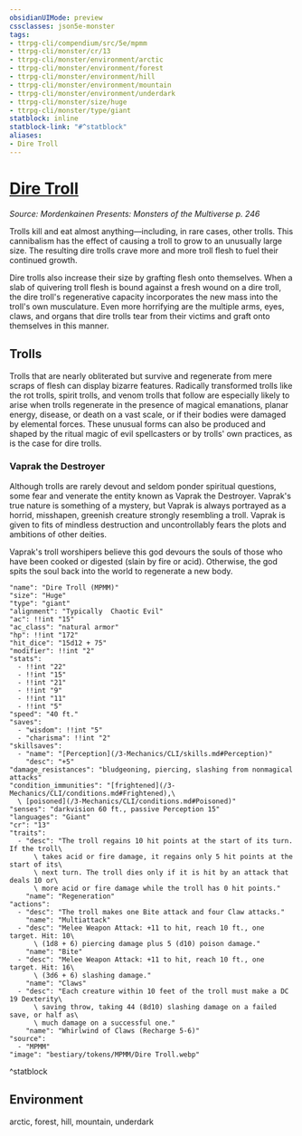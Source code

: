 ```yaml
---
obsidianUIMode: preview
cssclasses: json5e-monster
tags:
- ttrpg-cli/compendium/src/5e/mpmm
- ttrpg-cli/monster/cr/13
- ttrpg-cli/monster/environment/arctic
- ttrpg-cli/monster/environment/forest
- ttrpg-cli/monster/environment/hill
- ttrpg-cli/monster/environment/mountain
- ttrpg-cli/monster/environment/underdark
- ttrpg-cli/monster/size/huge
- ttrpg-cli/monster/type/giant
statblock: inline
statblock-link: "#^statblock"
aliases:
- Dire Troll
---
```

# [Dire Troll](3-Mechanics\CLI\bestiary\giant/dire-troll-mpmm.md)
*Source: Mordenkainen Presents: Monsters of the Multiverse p. 246*  

Trolls kill and eat almost anything—including, in rare cases, other trolls. This cannibalism has the effect of causing a troll to grow to an unusually large size. The resulting dire trolls crave more and more troll flesh to fuel their continued growth.

Dire trolls also increase their size by grafting flesh onto themselves. When a slab of quivering troll flesh is bound against a fresh wound on a dire troll, the dire troll's regenerative capacity incorporates the new mass into the troll's own musculature. Even more horrifying are the multiple arms, eyes, claws, and organs that dire trolls tear from their victims and graft onto themselves in this manner.

## Trolls

Trolls that are nearly obliterated but survive and regenerate from mere scraps of flesh can display bizarre features. Radically transformed trolls like the rot trolls, spirit trolls, and venom trolls that follow are especially likely to arise when trolls regenerate in the presence of magical emanations, planar energy, disease, or death on a vast scale, or if their bodies were damaged by elemental forces. These unusual forms can also be produced and shaped by the ritual magic of evil spellcasters or by trolls' own practices, as is the case for dire trolls.

### Vaprak the Destroyer

Although trolls are rarely devout and seldom ponder spiritual questions, some fear and venerate the entity known as Vaprak the Destroyer. Vaprak's true nature is something of a mystery, but Vaprak is always portrayed as a horrid, misshapen, greenish creature strongly resembling a troll. Vaprak is given to fits of mindless destruction and uncontrollably fears the plots and ambitions of other deities.

Vaprak's troll worshipers believe this god devours the souls of those who have been cooked or digested (slain by fire or acid). Otherwise, the god spits the soul back into the world to regenerate a new body.

```statblock
"name": "Dire Troll (MPMM)"
"size": "Huge"
"type": "giant"
"alignment": "Typically  Chaotic Evil"
"ac": !!int "15"
"ac_class": "natural armor"
"hp": !!int "172"
"hit_dice": "15d12 + 75"
"modifier": !!int "2"
"stats":
  - !!int "22"
  - !!int "15"
  - !!int "21"
  - !!int "9"
  - !!int "11"
  - !!int "5"
"speed": "40 ft."
"saves":
  - "wisdom": !!int "5"
  - "charisma": !!int "2"
"skillsaves":
  - "name": "[Perception](/3-Mechanics/CLI/skills.md#Perception)"
    "desc": "+5"
"damage_resistances": "bludgeoning, piercing, slashing from nonmagical attacks"
"condition_immunities": "[frightened](/3-Mechanics/CLI/conditions.md#Frightened),\
  \ [poisoned](/3-Mechanics/CLI/conditions.md#Poisoned)"
"senses": "darkvision 60 ft., passive Perception 15"
"languages": "Giant"
"cr": "13"
"traits":
  - "desc": "The troll regains 10 hit points at the start of its turn. If the troll\
      \ takes acid or fire damage, it regains only 5 hit points at the start of its\
      \ next turn. The troll dies only if it is hit by an attack that deals 10 or\
      \ more acid or fire damage while the troll has 0 hit points."
    "name": "Regeneration"
"actions":
  - "desc": "The troll makes one Bite attack and four Claw attacks."
    "name": "Multiattack"
  - "desc": "Melee Weapon Attack: +11 to hit, reach 10 ft., one target. Hit: 10\
      \ (1d8 + 6) piercing damage plus 5 (d10) poison damage."
    "name": "Bite"
  - "desc": "Melee Weapon Attack: +11 to hit, reach 10 ft., one target. Hit: 16\
      \ (3d6 + 6) slashing damage."
    "name": "Claws"
  - "desc": "Each creature within 10 feet of the troll must make a DC 19 Dexterity\
      \ saving throw, taking 44 (8d10) slashing damage on a failed save, or half as\
      \ much damage on a successful one."
    "name": "Whirlwind of Claws (Recharge 5-6)"
"source":
  - "MPMM"
"image": "bestiary/tokens/MPMM/Dire Troll.webp"
```
^statblock

## Environment

arctic, forest, hill, mountain, underdark